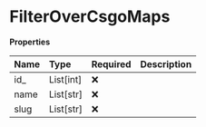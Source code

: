 # FilterOverCsgoMaps

**Properties**

| Name | Type      | Required | Description |
| :--- | :-------- | :------- | :---------- |
| id\_ | List[int] | ❌       |             |
| name | List[str] | ❌       |             |
| slug | List[str] | ❌       |             |

<!-- This file was generated by liblab | https://liblab.com/ -->

